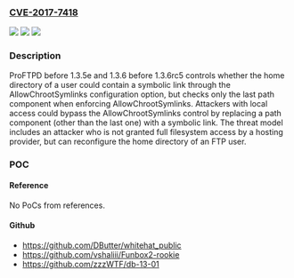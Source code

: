 ### [CVE-2017-7418](https://cve.mitre.org/cgi-bin/cvename.cgi?name=CVE-2017-7418)
![](https://img.shields.io/static/v1?label=Product&message=n%2Fa&color=blue)
![](https://img.shields.io/static/v1?label=Version&message=n%2Fa&color=blue)
![](https://img.shields.io/static/v1?label=Vulnerability&message=n%2Fa&color=brighgreen)

### Description

ProFTPD before 1.3.5e and 1.3.6 before 1.3.6rc5 controls whether the home directory of a user could contain a symbolic link through the AllowChrootSymlinks configuration option, but checks only the last path component when enforcing AllowChrootSymlinks. Attackers with local access could bypass the AllowChrootSymlinks control by replacing a path component (other than the last one) with a symbolic link. The threat model includes an attacker who is not granted full filesystem access by a hosting provider, but can reconfigure the home directory of an FTP user.

### POC

#### Reference
No PoCs from references.

#### Github
- https://github.com/DButter/whitehat_public
- https://github.com/vshaliii/Funbox2-rookie
- https://github.com/zzzWTF/db-13-01

